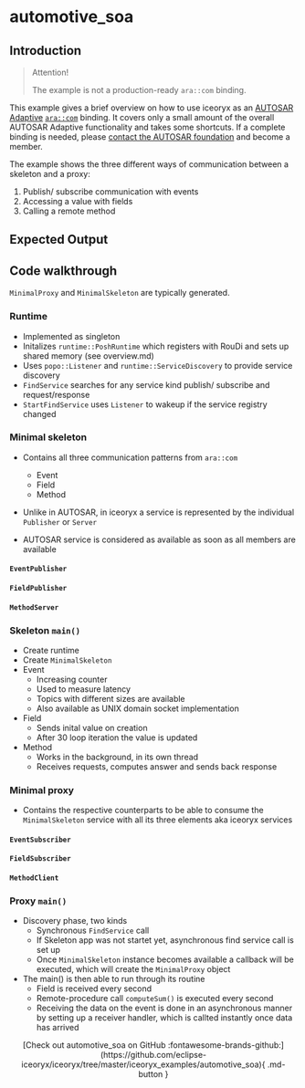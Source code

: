 # automotive_soa

## Introduction

>
> Attention!
>
> The example is not a production-ready `ara::com` binding.
>

This example gives a brief overview on how to use iceoryx as an [AUTOSAR Adaptive](https://www.autosar.org/standards/adaptive-platform/)
[`ara::com`](https://www.autosar.org//fileadmin/user_upload/standards/adaptive/20-11/AUTOSAR_EXP_ARAComAPI.pdf) binding.
It covers only a small amount of the overall AUTOSAR Adaptive functionality and takes some shortcuts.
If a complete binding is needed, please [contact the AUTOSAR foundation](https://www.autosar.org/how-to-join/) and become a member.

The example shows the three different ways of communication between a skeleton and a proxy:

1. Publish/ subscribe communication with events
1. Accessing a value with fields
1. Calling a remote method

## Expected Output

<!-- [![asciicast](https://asciinema.org/a/000000.svg)](https://asciinema.org/a/000000) -->

## Code walkthrough

`MinimalProxy` and `MinimalSkeleton` are typically generated.

### Runtime

* Implemented as singleton
* Initalizes `runtime::PoshRuntime` which registers with RouDi and sets up shared memory (see overview.md)
* Uses `popo::Listener` and `runtime::ServiceDiscovery` to provide service discovery
* `FindService` searches for any service kind publish/ subscribe and request/response
* `StartFindService` uses `Listener` to wakeup if the service registry changed

### Minimal skeleton

* Contains all three communication patterns from `ara::com`
  * Event
  * Field
  * Method

* Unlike in AUTOSAR, in iceoryx a service is represented by the individual `Publisher` or `Server`
* AUTOSAR service is considered as available as soon as all members are available

#### `EventPublisher`

#### `FieldPublisher`

#### `MethodServer`

### Skeleton `main()`

* Create runtime
* Create `MinimalSkeleton`
* Event
  * Increasing counter
  * Used to measure latency
  * Topics with different sizes are available
  * Also available as UNIX domain socket implementation
* Field
  * Sends inital value on creation
  * After 30 loop iteration the value is updated
* Method
  * Works in the background, in its own thread
  * Receives requests, computes answer and sends back response

### Minimal proxy

* Contains the respective counterparts to be able to consume the
`MinimalSkeleton` service with all its three elements aka iceoryx services

#### `EventSubscriber`

#### `FieldSubscriber`

#### `MethodClient`

### Proxy `main()`

* Discovery phase, two kinds
  * Synchronous `FindService` call
  * If Skeleton app was not startet yet, asynchronous find service call is set up
  * Once `MinimalSkeleton` instance becomes available a callback will be executed, which will create the `MinimalProxy` object
* The main() is then able to run through its routine
  * Field is received every second
  * Remote-procedure call `computeSum()` is executed every second
  * Receiving the data on the event is done in an asynchronous manner by setting up a receiver handler, which is callted instantly once data has arrived

<center>
[Check out automotive_soa on GitHub :fontawesome-brands-github:](https://github.com/eclipse-iceoryx/iceoryx/tree/master/iceoryx_examples/automotive_soa){ .md-button } <!--NOLINT github url for website-->
</center>
